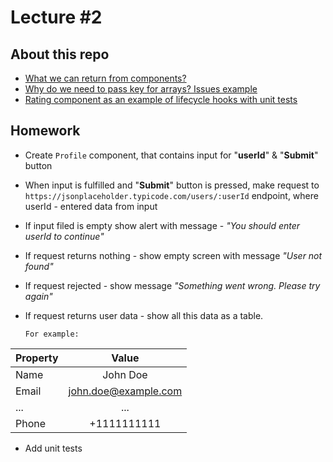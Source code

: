 # Lecture #2

## About this repo

- [What we can return from components?](https://github.com/Retiznyk/ardas-courses/tree/master/lecture2/001-component-types)
- [Why do we need to pass key for arrays? Issues example](https://github.com/Retiznyk/ardas-courses/tree/master/lecture2/002-array-key-issues)
- [Rating component as an example of lifecycle hooks with unit tests](https://github.com/Retiznyk/ardas-courses/tree/master/lecture2/003-rating)

## Homework

- Create `Profile` component, that contains input for "**userId**" & "**Submit**" button
- When input is fulfilled and "**Submit**" button is pressed, make request to `https://jsonplaceholder.typicode.com/users/:userId` endpoint, where userId - entered data from input
- If input filed is empty show alert with message - _"You should enter userId to continue"_
- If request returns nothing - show empty screen with message _"User not found"_
- If request rejected - show message _"Something went wrong. Please try again"_
- If request returns user data - show all this data as a table.

  `For example:`

| Property |        Value         |
| -------- | :------------------: |
| Name     |       John Doe       |
| Email    | john.doe@example.com |
| ...      |         ...          |
| Phone    |     +1111111111      |

- Add unit tests
